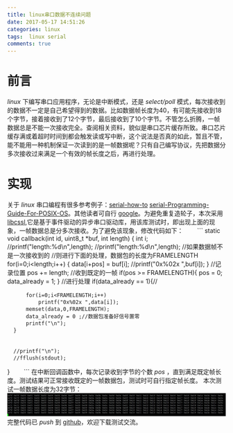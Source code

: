 ```yaml
---
title: linux串口数据不连续问题
date: 2017-05-17 14:51:26
categories: linux
tags:  linux serial
comments: true
---
```

# 前言
*linux* 下编写串口应用程序，无论是中断模式，还是 *select/poll* 模式，每次接收到的数据不一定是自己希望得到的数据。比如数据帧长度为40，有可能先接收到18个字节，接着接收到了12个字节，最后接收到了10个字节。不管怎么折腾，一帧数据总是不能一次接收完全。查阅相关资料，貌似是串口芯片缓存所致。串口芯片缓存满或着超时时间到都会触发读或写中断，这个说法是否真的如此，暂且不管，能不能用一种机制保证一次读到的是一帧数据呢？只有自己编写协议，先把数据分多次接收过来满足一个有效的帧长度之后，再进行处理。
<!--more-->
# 实现
关于 *linux* 串口编程有很多参考例子：[serial-how-to](http://www.faqs.org/docs/Linux-HOWTO/Serial-Programming-HOWTO.html) [serial-Programming-Guide-For-POSIX-OS](http://digilander.libero.it/robang/rubrica/serial.htm)。其他读者可自行 [google](www.google.com)。为避免重复造轮子，本次采用 [libcssl](https://github.com/mwheels/libcssl),它是基于事件驱动的异步串口驱动库，用该库测试时，即出现上面的现象，一帧数据总是分多次接收。为了避免该现象，修改代码如下：
　　```
 static void callback(int id,
               uint8_t *buf,
               int length)
  {
      int i;
      //printf("length:%d\n",length);
      //printf("length:%d\n",length);
      //如果数据帧不是一次接收到的
      //则进行下面的处理，数据包的长度为FRAMELENGTH
      for(i=0;i<length;i++) {
          data[i+pos] = buf[i];
          //printf("0x%02x ",buf[i]);
      }
      //记录位置
      pos += length;
      //收到既定的一帧
      if(pos >= FRAMELENGTH){
          pos = 0;
          data_already = 1;
      }
      //进行处理
      if(data_already == 1){//
 
          for(i=0;i<FRAMELENGTH;i++)
              printf("0x%02x ",data[i]);
          memset(data,0,FRAMELENGTH);
          data_already = 0 ;//数据包准备好信号置零
          printf("\n");
      }
 
 
      //printf("\n");
      //fflush(stdout);
  }
　　```
在中断回调函数中，每次记录收到字节的个数 *pos* ，直到满足既定帧长度。测试结果可正常接收既定的一帧数据包，测试时可自行指定帧长度。
本次测试一帧数据长度为32字节：
![](linux-serial/libcssl.jpg)
完整代码已 *push* 到 [github](https://github.com/StevenShiChina/libcssl-cpp)，欢迎下载测试交流。
